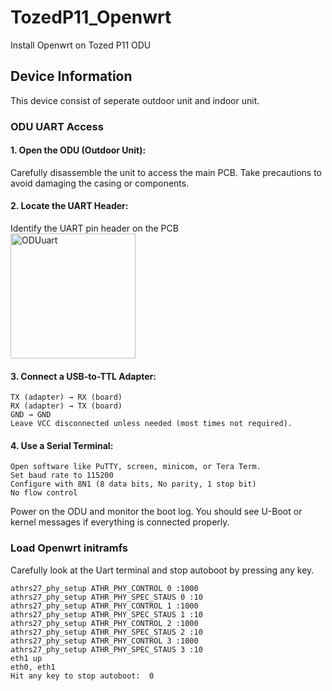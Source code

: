 # TozedP11_Openwrt
Install Openwrt on Tozed P11 ODU

## Device Information
This device consist of seperate outdoor unit and indoor unit. 

### ODU UART Access
#### 1. Open the ODU (Outdoor Unit):
Carefully disassemble the unit to access the main PCB. Take precautions to avoid damaging the casing or components.

#### 2. Locate the UART Header:
Identify the UART pin header on the PCB  
<img src="https://github.com/user-attachments/assets/01a16874-02e7-43a0-b43a-20e76711f15a" alt="ODUuart" width="200"/>

#### 3. Connect a USB-to-TTL Adapter:

    TX (adapter) → RX (board)
    RX (adapter) → TX (board)
    GND → GND
    Leave VCC disconnected unless needed (most times not required).

#### 4. Use a Serial Terminal:

    Open software like PuTTY, screen, minicom, or Tera Term.
    Set baud rate to 115200
    Configure with 8N1 (8 data bits, No parity, 1 stop bit)
    No flow control

Power on the ODU and monitor the boot log. You should see U-Boot or kernel messages if everything is connected properly.

### Load Openwrt initramfs
Carefully look at the Uart terminal and stop autoboot by pressing any key.

    athrs27_phy_setup ATHR_PHY_CONTROL 0 :1000
    athrs27_phy_setup ATHR_PHY_SPEC_STAUS 0 :10
    athrs27_phy_setup ATHR_PHY_CONTROL 1 :1000
    athrs27_phy_setup ATHR_PHY_SPEC_STAUS 1 :10
    athrs27_phy_setup ATHR_PHY_CONTROL 2 :1000
    athrs27_phy_setup ATHR_PHY_SPEC_STAUS 2 :10
    athrs27_phy_setup ATHR_PHY_CONTROL 3 :1000
    athrs27_phy_setup ATHR_PHY_SPEC_STAUS 3 :10
    eth1 up
    eth0, eth1
    Hit any key to stop autoboot:  0

